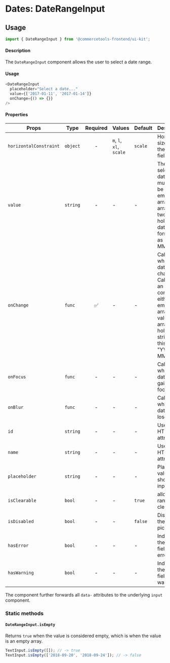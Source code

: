 # Dates: DateRangeInput

## Usage

```js
import { DateRangeInput } from '@commercetools-frontend/ui-kit';
```

#### Description

The `DateRangeInput` component allows the user to select a date range.

#### Usage

```js
<DateRangeInput
  placeholder="Select a date..."
  value={['2017-01-11', '2017-01-14']}
  onChange={() => {}}
/>
```

#### Properties

| Props                  | Type     | Required | Values                  | Default | Description                                                                                                                                                       |
| ---------------------- | -------- | :------: | ----------------------- | ------- | ----------------------------------------------------------------------------------------------------------------------------------------------------------------- |
| `horizontalConstraint` | `object` |    -     | `m`, `l`, `xl`, `scale` | `scale` | Horizontal size limit of the input field.                                                                                                                         |
| `value`                | `string` |    -     | -                       | -       | The selected date range, must either be an empty array or an array of two strings holding dates formatted as "YYYY-MM-DD".                                        |
| `onChange`             | `func`   |    ✅    | -                       | -       | Called when the date range changes. Called with an event containing either an empty array (no value) or an array holding two string in this format: "YYYY-MM-DD". |
| `onFocus`              | `func`   |    -     | -                       | -       | Called when the date input gains focus.                                                                                                                           |
| `onBlur`               | `func`   |    -     | -                       | -       | Called when the date input loses focus.                                                                                                                           |
| `id`                   | `string` |    -     | -                       | -       | Used as the HTML `id` attribute.                                                                                                                                  |
| `name`                 | `string` |    -     | -                       | -       | Used as the HTML `name` attribute.                                                                                                                                |
| `placeholder`          | `string` |    -     | -                       | -       | Placeholder value to show in the input field                                                                                                                      |
| `isClearable`          | `bool`   |    -     | -                       | `true`  | allows the range to be cleared                                                                                                                                    |
| `isDisabled`           | `bool`   |    -     | -                       | `false` | Disables the date picker                                                                                                                                          |
| `hasError`             | `bool`   |    -     | -                       | -       | Indicates the input field has an error                                                                                                                            |
| `hasWarning`           | `bool`   |    -     | -                       | -       | Indicates the input field has a warning                                                                                                                           |

The component further forwards all `data-` attributes to the underlying `input` component.

### Static methods

#### `DateRangeInput.isEmpty`

Returns `true` when the value is considered empty, which is when the value is an empty array.

```js
TextInput.isEmpty([]); // -> true
TextInput.isEmpty(['2018-09-20', '2018-09-24']); // -> false
```
